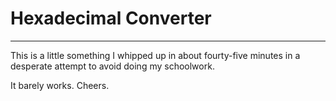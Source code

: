 # Hexadecimal Converter
---

This is a little something I whipped up in about fourty-five minutes in a desperate attempt to avoid doing my schoolwork.

It barely works. Cheers.